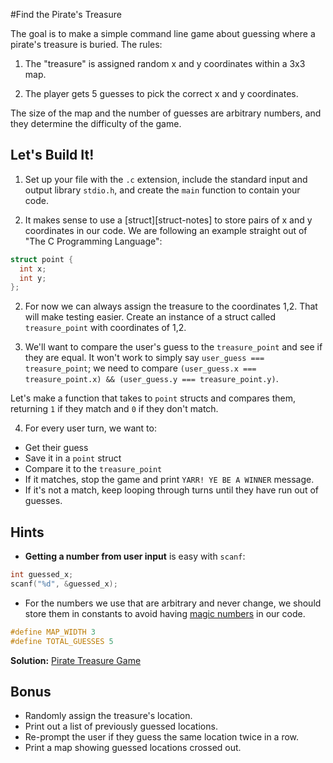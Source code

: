 #Find the Pirate's Treasure

The goal is to make a simple command line game about guessing where a pirate's
treasure is buried. The rules:

1. The "treasure" is assigned random x and y coordinates within a 3x3 map.

2. The player gets 5 guesses to pick the correct x and y coordinates.

The size of the map and the number of guesses are arbitrary numbers, and they
determine the difficulty of the game.

## Let's Build It!

1. Set up your file with the `.c` extension, include the standard input and
output library `stdio.h`, and create the `main` function to contain your code.

2. It makes sense to use a [struct][struct-notes] to store pairs of x and y
coordinates in our code. We are following an example straight out of
"The C Programming Language":

```c
struct point {
  int x;
  int y;
};
```

2. For now we can always assign the treasure to the coordinates 1,2. That
will make testing easier. Create an instance of a struct called
`treasure_point` with coordinates of 1,2.

3. We'll want to compare the user's guess to the `treasure_point` and
see if they are equal. It won't work to simply say
`user_guess === treasure_point`; we need to compare
`(user_guess.x === treasure_point.x) && (user_guess.y === treasure_point.y)`.

Let's make a function that takes to `point` structs and compares them, returning
`1` if they match and `0` if they don't match.

4. For every user turn, we want to:
 - Get their guess
 - Save it in a `point` struct
 - Compare it to the `treasure_point`
 - If it matches, stop the game and print `YARR! YE BE A WINNER` message.
 - If it's not a match, keep looping through turns until they have run out of
   guesses.


## Hints

 - **Getting a number from user input** is easy with `scanf`:

 ```c
 int guessed_x;
 scanf("%d", &guessed_x);
 ```

 - For the numbers we use that are arbitrary and never change, we should store
   them in constants to avoid having [magic numbers][magic-numbers-info] in our
   code.

```c
#define MAP_WIDTH 3
#define TOTAL_GUESSES 5
```

[magic-numbers-info]: http://en.wikipedia.org/wiki/Magic_number_%28programming%29#Unnamed_numerical_constants


**Solution:** [Pirate Treasure Game][pirate-treasure-game]

## Bonus
 - Randomly assign the treasure's location.
 - Print out a list of previously guessed locations.
 - Re-prompt the user if they guess the same location twice in a row.
 - Print a map showing guessed locations crossed out.

[structs-intro]: ../../notes/data_structures/structs.md
[pirate-treasure-game]:
../../solutions/pirate_treasure_game.c
